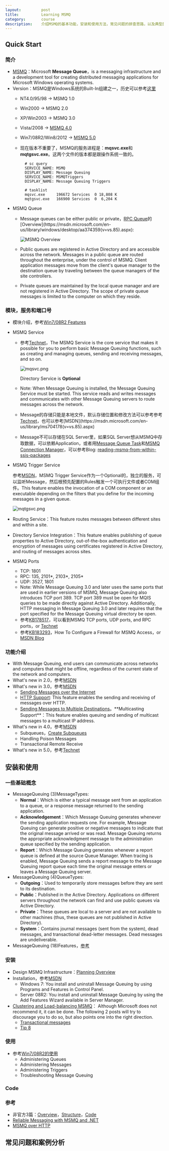 ```yaml
---
layout:         post
title:          Learning MSMQ
category:       course
description:    介绍MSMQ的基本功能，安装和使用方法，常见问题的排查思路，以及典型的案例分析
---
```


## Quick Start

### 简介
- [MSMQ](https://technet.microsoft.com/en-us/library/cc753070(v=ws.10).aspx)：Microsoft **Message Queue**，is a messaging infrastructure and a development tool for creating distributed messaging applications for Microsoft Windows operating systems. 
- Version：MSMQ是Windows系统的Built-In组建之一，历史可以参考[这里](https://msdn.microsoft.com/en-us/library/ms711472(v=vs.85).aspx)
	- NT4.0/95/98 -> MSMQ 1.0
	- Win2000 -> MSMQ 2.0
	- XP/Win2003 -> MSMQ 3.0
	- Vista/2008 -> [MSMQ 4.0](https://technet.microsoft.com/en-us/library/cc753070(v=ws.10).aspx)
	- Win7/08R2/Win8/2012 -> [MSMQ 5.0](https://technet.microsoft.com/en-us/library/cc732184(v=ws.11).aspx)
	- 现在版本不重要了，MSMQ的服务进程是：**mqsvc.exe**和**mqtgsvc.exe**。这两个文件的版本都是跟操作系统一致的。

			# sc query
			SERVICE_NAME: MSMQ
			DISPLAY_NAME: Message Queuing
			SERVICE_NAME: MSMQTriggers
			DISPLAY_NAME: Message Queuing Triggers

			# tasklist
			mqsvc.exe     196672 Services  0 18,808 K
			mqtgsvc.exe   166900 Services  0  6,204 K
- MSMQ Queue
	- Message queues can be either public or private，[RPC Queue](https://msdn.microsoft.com/en-us/library/windows/desktop/aa378632(v=vs.85).aspx)的[Overview](https://msdn.microsoft.com/en-us/library/windows/desktop/aa374359(v=vs.85).aspx):

		![MSMQ Overview](https://i-msdn.sec.s-msft.com/dynimg/IC234947.png)

	- Public queues are registered in Active Directory and are accessible across the network. Messages in a public queue are routed throughout the enterprise, under the control of MSMQ. Client application messages move from the client's queue manager to the destination queue by traveling between the queue managers of the site controllers.
	- Private queues are maintained by the local queue manager and are not registered in Active Directory. The scope of private queue messages is limited to the computer on which they reside.

### 模块，服务和端口号
- 模块介绍，参考[Win7/08R2 Features](https://technet.microsoft.com/en-us/library/cc771474(v=ws.11).aspx)
- MSMQ Service
	- 参考[Technet](https://technet.microsoft.com/en-us/library/cc773676(v=ws.10).aspx)，The MSMQ Service is the core service that makes it possible for you to perform basic Message Queuing functions, such as creating and managing queues, sending and receiving messages, and so on.

		![mqsvc.png](https://i-msdn.sec.s-msft.com/dynimg/IC18874.bmp)

		Directory Service is **Optional**
	
	- Note: When Message Queuing is installed, the Message Queuing Service must be started. This service reads and writes messages and communicates with other Message Queuing servers to route messages across the network. 
	- Message的存储只能是本地文件，默认存储位置和修改方法可以参考参考[Technet](https://technet.microsoft.com/en-us/library/cc731996(v=ws.10).aspx)，也可以参考[MSDN](https://msdn.microsoft.com/en-us/library/ms704178(v=vs.85).aspx)
	- Message不可以存储在SQL Server里，如果SQL Server想从MSMQ中存取数据，可以依赖Application，或者用[Message Queue Task](https://msdn.microsoft.com/en-us/library/ms141227.aspx)和[MSMQ Connection Manager](https://msdn.microsoft.com/en-us/library/ms141219.aspx?f=255&MSPPError=-2147217396)，可以参考Blog: [reading-msmq-from-within-ssis-packages](https://blogs.msdn.microsoft.com/martijnh/2010/06/10/reading-msmq-from-within-ssis-packages/)
	 
- MSMQ Trigger Service
	
	参考[MSDN](https://msdn.microsoft.com/en-us/library/ms703197%28v=vs.85%29.aspx?f=255&MSPPError=-2147217396)，MSMQ Trigger Service作为一个Optional的，独立的服务，可以监听Message，然后根预先配置的Rules触发一个可执行文件或者COM组件。This feature enables the invocation of a COM component or an executable depending on the filters that you define for the incoming messages in a given queue.
	
	![mqtgsvc.png](https://i-msdn.sec.s-msft.com/dynimg/IC149010.bmp)

- Routing Service：This feature routes messages between different sites and within a site.
- Directory Service Integration：This feature enables publishing of queue properties to Active Directory, out-of-the-box authentication and encryption of messages using certificates registered in Active Directory, and routing of messages across sites.

- MSMQ Ports
	- TCP: 1801
	- RPC: 135, 2101*, 2103*, 2105*
	- UDP: 3527, 1801
	- Note: While Message Queuing 3.0 and later uses the same ports that are used in earlier versions of MSMQ, Message Queuing also introduces TCP port 389. TCP port 389 must be open for MQIS queries to be made directly against Active Directory. Additionally, HTTP messaging in Message Queuing 3.0 and later requires that the port specified for the Message Queuing virtual directory be open.
	- 参考[KB178517](https://support.microsoft.com/en-us/kb/178517)，可以看到MSMQ TCP ports, UDP ports, and RPC ports，or [Technet](https://technet.microsoft.com/en-us/library/cc725576%28v=ws.10%29.aspx?f=255&MSPPError=-2147217396)
	- 参考[KB183293](https://support.microsoft.com/en-us/kb/183293)，How To Configure a Firewall for MSMQ Access，or [MSDN Blog](https://blogs.msdn.microsoft.com/johnbreakwell/2008/04/29/clear-the-way-msmq-coming-through/)

### 功能介绍
- With Message Queuing, end users can communicate across networks and computers that might be offline, regardless of the current state of the network and computers.
- What's new in 2.0，参考[MSDN](https://msdn.microsoft.com/en-us/library/ms707128(v=vs.85).aspx)
- What's new in 3.0，参考[MSDN](https://msdn.microsoft.com/en-us/library/ms711435(v=vs.85).aspx)
	- [Sending Messages over the Internet](https://msdn.microsoft.com/en-us/library/ms706142(v=vs.85).aspx) 
	- [HTTP Support](https://msdn.microsoft.com/en-us/library/ms707036(v=vs.85).aspx): This feature enables the sending and receiving of messages over HTTP.
	- [Sending Messages to Multiple Destinations](https://msdn.microsoft.com/en-us/library/ms706929(v=vs.85).aspx)。**Multicasting Support**：This feature enables queuing and sending of multicast messages to a multicast IP address.
- What's new in 4.0，参考[MSDN](https://msdn.microsoft.com/en-us/library/ms701784(v=vs.85).aspx)
	- Subqueues，[Create Subqueues](https://msdn.microsoft.com/en-us/library/ms701277(v=vs.85).aspx)
	- Handling Poison Messages
	- Transactional Remote Receive
- What's new in 5.0，参考[Technet](https://technet.microsoft.com/en-us/library/dd759129(v=ws.11).aspx)

## 安装和使用

### 一些基础概念
- MessageQueuing (3)MessageTypes:
	- **Normal**：Which is either a typical message sent from an application to a queue, or a response message returned to the sending application.
	- **Acknowledgement**：Which Message Queuing generates whenever the sending application requests one. For example, Message Queuing can generate positive or negative messages to indicate that the original message arrived or was read. Message Queuing returns the appropriate acknowledgment message to the administration queue specified by the sending application.
	- **Report**：Which Message Queuing generates whenever a report queue is defined at the source Queue Manager. When tracing is enabled, Message Queuing sends a report message to the Message Queuing report queue each time the original message enters or leaves a Message Queuing server.
- MessageQueuing (4)QueueTypes:
	- **Outgoing**：Used to temporarily store messages before they are sent to its destination.
	- **Public**：Published in the Active Directory. Applications on different servers throughout the network can find and use public queues via Active Directory.
	- **Private**：These queues are local to a server and are not available to other machines (thus, these queues are not published in Active Directory).
	- **System**：Contains journal messages (sent from the system), dead messages, and transactional dead-letter messages. Dead messages are undeliverable.
- MessageQueuing (18)Features，[参考](http://www.its-on-the-internet-so-it-must-be-true.com/2012/08/microsoft-message-queuing-msmq-structure.html)

### 安装
- Design MSMQ Infrastructure：[Planning Overview](https://technet.microsoft.com/en-us/library/cc771772(v=ws.10).aspx)
- Installation，参考[MSDN](https://technet.microsoft.com/en-us/library/cc730960(v=ws.11).aspx)
	- Windows 7: You install and uninstall Message Queuing by using Programs and Features in Control Panel.
	- Server 08R2: You install and uninstall Message Queuing by using the Add Features Wizard available in Server Manager. 
- [Clustering and Load-balancing MSMQ](http://www.its-on-the-internet-so-it-must-be-true.com/2012/08/microsoft-message-queuing-msmq-overview.html)： Although Microsoft does not recommend it, it can be done. The following 2 posts will try to discourage you to do so, but also points one into the right direction.
	- [Transactional messages](http://blogs.msdn.com/b/johnbreakwell/archive/2008/11/18/oil-and-water-msmq-transactional-messages-and-load-balancing.aspx)
	- [Tip 8](http://www.devx.com/enterprise/Article/22314/0/page/3)

### 使用
- 参考[Win7/08R2的使用](https://technet.microsoft.com/en-us/library/cc732184(v=ws.11).aspx)
	- Administering Queues
	- Administering Messages
	- Administering Triggers
	- Troubleshooting Message Queuing

### Code

### 参考
- 非官方3篇：[Overview](http://www.its-on-the-internet-so-it-must-be-true.com/2012/08/microsoft-message-queuing-msmq-overview.html)，[Structure](http://www.its-on-the-internet-so-it-must-be-true.com/2012/08/microsoft-message-queuing-msmq-structure.html)，[Code](http://www.its-on-the-internet-so-it-must-be-true.com/2012/08/microsoft-message-queuing-msmq-code.html)
- [Reliable Messaging with MSMQ and .NET](https://msdn.microsoft.com/en-us/library/ms978430.aspx)
- [MSMQ over HTTP](https://blogs.msdn.microsoft.com/mismail/2008/12/31/msmq-over-http/)

## 常见问题和案例分析